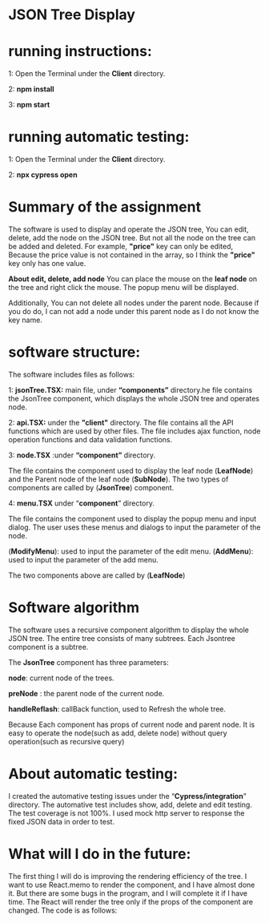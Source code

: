 # JSON Tree Display
# running instructions:

1: Open the Terminal under the **Client** directory.

2: **npm install**

3: **npm start**

# running automatic testing:

1: Open the Terminal under the **Client** directory.

2: **npx cypress open**

# Summary of the assignment

The software is used to display and operate the JSON tree, You can edit, delete, add the node on the JSON tree.
But not all the node on the tree can be added and deleted. For example, **"price"** key can only be edited, Because 
the price value is not contained in the array, so I think the **"price"** key only has one value.

**About edit, delete, add node**
You can place the mouse on the **leaf node** on the tree and right click the mouse. The popup menu will be displayed.

Additionally, You can not delete all nodes under the parent node. Because if you do do, I can not add a node under this parent node as I do not know the
key name.

# software structure: #

The software includes files as follows:

1: **jsonTree.TSX:** main file, under **“components”** directory.he file contains the JsonTree component, which displays the whole JSON tree and operates node.

2:  **api.TSX:** under the **"client"** directory. The file contains all the API functions which are used by other files. The file includes ajax function, node operation functions and data validation functions.

3: **node.TSX** :under **“component”** directory.

The file contains the component used to display the leaf node (**LeafNode**) and the Parent node of the leaf node
(**SubNode**). The two types of components are called by (**JsonTree**) component.

4: **menu.TSX** under “**component**” directory.

The file contains the component used to display the popup menu and input dialog. The user uses these menus and dialogs
to input the parameter of the node. 

(**ModifyMenu**): used to input the parameter of the edit menu.
(**AddMenu**): used to input the parameter of the add menu.

The two components above are called by (**LeafNode**)

# Software algorithm #

The software uses a recursive component algorithm to display the whole JSON tree. The entire tree consists of many subtrees.
Each Jsontree component is a subtree.

The **JsonTree** component has three parameters:

**node**: current node of the trees.

**preNode** : the parent node of the current node.

**handleReflash**: callBack function, used to Refresh the whole tree.

Because Each component has props of current node and parent node. It is easy to operate the node(such as add, delete node) without 
query operation(such as recursive query)

# About automatic testing: # 

I created the automative testing issues under the “**Cypress/integration**” directory. The automative test includes show, add, delete and edit testing.
The test coverage is not 100%. I used mock http server to response the fixed JSON data in order to test.

# What will I do in the future: #

The first thing I will do is improving the rendering efficiency of the tree. I want to use React.memo to render the component, and I have almost done it. But there are some bugs in the program, and I will complete it if I have time. The React will render the tree only if the props of the component are changed. The code is as follows:



